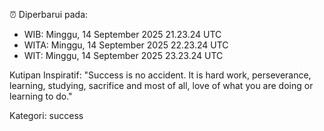 ⏰ Diperbarui pada:
- WIB: Minggu, 14 September 2025 21.23.24 UTC
- WITA: Minggu, 14 September 2025 22.23.24 UTC
- WIT: Minggu, 14 September 2025 23.23.24 UTC

Kutipan Inspiratif:
"Success is no accident. It is hard work, perseverance, learning, studying, sacrifice and most of all, love of what you are doing or learning to do."


Kategori: success

